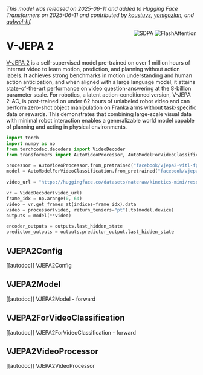<!--Copyright 2025 The HuggingFace Team. All rights reserved.

Licensed under the Apache License, Version 2.0 (the "License"); you may not use this file except in compliance with
the License. You may obtain a copy of the License at

http://www.apache.org/licenses/LICENSE-2.0

Unless required by applicable law or agreed to in writing, software distributed under the License is distributed on
an "AS IS" BASIS, WITHOUT WARRANTIES OR CONDITIONS OF ANY KIND, either express or implied. See the License for the
specific language governing permissions and limitations under the License.

⚠️ Note that this file is in Markdown but contain specific syntax for our doc-builder (similar to MDX) that may not be
rendered properly in your Markdown viewer.

-->
*This model was released on 2025-06-11 and added to Hugging Face Transformers on 2025-06-11 and contributed by [koustuvs](https://huggingface.co/koustuvs), [yonigozlan](https://huggingface.co/yonigozlan), and [qubvel-hf](https://huggingface.co/qubvel-hf).*

<div style="float: right;">
    <div class="flex flex-wrap space-x-1">
        <img alt="SDPA" src="https://img.shields.io/badge/SDPA-DE3412?style=flat&logo=pytorch&logoColor=white">
        <img alt="FlashAttention" src="https://img.shields.io/badge/%E2%9A%A1%EF%B8%8E%20FlashAttention-eae0c8?style=flat">
    </div>
</div>

# V-JEPA 2

[V-JEPA 2](https://huggingface.co/papers/2506.09985) is a self-supervised model pre-trained on over 1 million hours of internet video to learn motion, prediction, and planning without action labels. It achieves strong benchmarks in motion understanding and human action anticipation, and when aligned with a large language model, it attains state-of-the-art performance on video question-answering at the 8-billion parameter scale. For robotics, a latent action-conditioned version, V-JEPA 2-AC, is post-trained on under 62 hours of unlabeled robot video and can perform zero-shot object manipulation on Franka arms without task-specific data or rewards. This demonstrates that combining large-scale visual data with minimal robot interaction enables a generalizable world model capable of planning and acting in physical environments.

<hfoptions id="usage">
<hfoption id="AutoModel">

```py
import torch
import numpy as np
from torchcodec.decoders import VideoDecoder
from transformers import AutoVideoProcessor, AutoModelForVideoClassification

processor = AutoVideoProcessor.from_pretrained("facebook/vjepa2-vitl-fpc64-256")
model = AutoModelForVideoClassification.from_pretrained("facebook/vjepa2-vitl-fpc64-256", dtype="auto",)

video_url = "https://huggingface.co/datasets/nateraw/kinetics-mini/resolve/main/val/archery/-Qz25rXdMjE_000014_000024.mp4"

vr = VideoDecoder(video_url)
frame_idx = np.arange(0, 64)
video = vr.get_frames_at(indices=frame_idx).data
video = processor(video, return_tensors="pt").to(model.device)
outputs = model(**video)

encoder_outputs = outputs.last_hidden_state
predictor_outputs = outputs.predictor_output.last_hidden_state
```

</hfoption>
</hfoptions>

## VJEPA2Config

[[autodoc]] VJEPA2Config

## VJEPA2Model

[[autodoc]] VJEPA2Model
    - forward

## VJEPA2ForVideoClassification

[[autodoc]] VJEPA2ForVideoClassification
    - forward

## VJEPA2VideoProcessor

[[autodoc]] VJEPA2VideoProcessor

